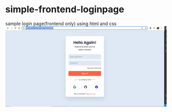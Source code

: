 # simple-frontend-loginpage
sample login page(frontend only) using html and css
<img src="/login.jpg" alt="Illustration img for login" title="Login page frontend only">
